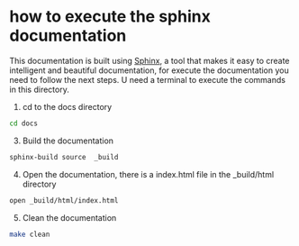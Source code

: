 # how to execute the sphinx documentation 

This documentation is built using [Sphinx](https://www.sphinx-doc.org/en/master/), a tool that makes it easy to create intelligent and beautiful documentation, for execute the documentation you need to follow the next steps. U need a terminal to execute the commands in this directory.

1. cd to the docs directory
```bash
cd docs
```

3. Build the documentation
```bash
sphinx-build source  _build
```


4. Open the documentation, there is a index.html file in the _build/html directory
```bash
open _build/html/index.html
```

5. Clean the documentation
```bash
make clean
```